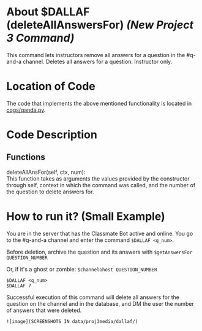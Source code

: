 # About $DALLAF (deleteAllAnswersFor) _(New Project 3 Command)_
This command lets instructors remove all answers for a question in the #q-and-a channel.
Deletes all answers for a question. Instructor only.

# Location of Code
The code that implements the above mentioned functionality is located in [cogs/qanda.py](https://github.com/CSC510-Group-25/ClassMateBot/blob/main/cogs/qanda.py).

# Code Description
## Functions
deleteAllAnsFor(self, ctx, num): <br>
This function takes as arguments the values provided by the constructor through self, context in which the command was called, and the number of the question to delete answers for.

# How to run it? (Small Example)
You are in the server that has the Classmate Bot active and online. You go to
the #q-and-a channel and enter the command `$DALLAF <q_num>`.

Before deletion, archive the question and its answers with
`$getAnswersFor QUESTION_NUMBER`

Or, if it's a ghost or zombie:
`$channelGhost QUESTION_NUMBER` 

```
$DALLAF <q_num>
$DALLAF 7
```
Successful execution of this command will delete all answers for the question on the channel and in the database, and DM the user the number of answers that were deleted.

`![image](SCREENSHOTS IN data/proj3media/dallaf/)` 
